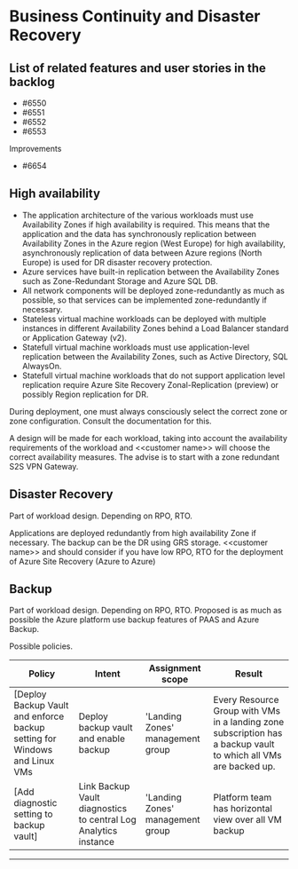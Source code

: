 
# Business Continuity and Disaster Recovery

## List of related features and user stories in the backlog

- #6550
- #6551
- #6552
- #6553

Improvements

- #6654

## High availability

* The application architecture of the various workloads must use Availability Zones if high availability is required. This means that the application and the data has synchronously replication between Availability Zones in the Azure region (West Europe) for high availability, asynchronously replication of data between Azure regions (North Europe) is used for DR disaster recovery protection.
* Azure services have built-in replication between the Availability Zones such as Zone-Redundant Storage and Azure SQL DB.
* All network components will be deployed zone-redundantly as much as possible, so that services can be implemented zone-redundantly if necessary.
* Stateless virtual machine workloads can be deployed with multiple instances in different Availability Zones behind a Load Balancer standard or Application Gateway (v2).
* Statefull virtual machine workloads must use application-level replication between the Availability Zones, such as Active Directory, SQL AlwaysOn.
* Statefull virtual machine workloads that do not support application level replication require Azure Site Recovery Zonal-Replication (preview) or possibly Region replication for DR.

During deployment, one must always consciously select the correct zone or zone configuration. Consult the documentation for this.

A design will be made for each workload, taking into account the availability requirements of the workload and  \<\<customer name>\> will choose the correct availability measures.
The advise is to start with a zone redundant S2S VPN Gateway. 



## Disaster Recovery

Part of workload design.
Depending on RPO, RTO.

Applications are deployed redundantly from high availability Zone if necessary.
The backup can be the DR using GRS storage.  \<\<customer name>\> and should consider if you have low RPO, RTO for the deployment of Azure Site Recovery (Azure to Azure) 

## Backup
Part of workload design.
Depending on RPO, RTO.
Proposed is as much as possible the Azure platform use backup features of PAAS and Azure Backup.

Possible policies.

| Policy                                                                   | Intent                                                          | Assignment scope                 | Result                                                                                                          |
| ------------------------------------------------------------------------ | --------------------------------------------------------------- | -------------------------------- | --------------------------------------------------------------------------------------------------------------- |
| [Deploy Backup Vault and enforce backup setting for Windows and Linux VMs | Deploy backup vault and enable backup                           | 'Landing Zones' management group | Every Resource Group with VMs in a landing zone subscription has a backup vault to which all VMs are backed up. |
| [Add diagnostic setting to backup vault]                                   | Link Backup Vault diagnostics to central Log Analytics instance | 'Landing Zones' management group | Platform team has horizontal view over all VM backup                                                            |

---